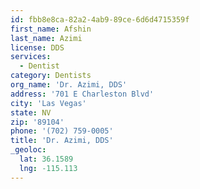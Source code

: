 ```yaml
---
id: fbb8e8ca-82a2-4ab9-89ce-6d6d4715359f
first_name: Afshin
last_name: Azimi
license: DDS
services:
  - Dentist
category: Dentists
org_name: 'Dr. Azimi, DDS'
address: '701 E Charleston Blvd'
city: 'Las Vegas'
state: NV
zip: '89104'
phone: '(702) 759-0005'
title: 'Dr. Azimi, DDS'
_geoloc:
  lat: 36.1589
  lng: -115.113
---
```

